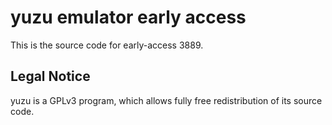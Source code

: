 yuzu emulator early access
=============

This is the source code for early-access 3889.

## Legal Notice

yuzu is a GPLv3 program, which allows fully free redistribution of its source code.
